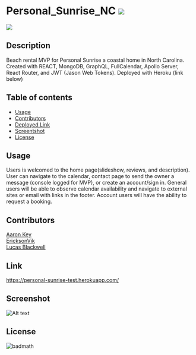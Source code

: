 # Personal_Sunrise_NC ![](https://img.shields.io/github/languages/count/EricksonVIK/Personal_Sunrise_NC)

![](https://img.shields.io/github/languages/top/EricksonVIK/Personal_Sunrise_NC)

## Description

Beach rental MVP for Personal Sunrise a coastal home in North Carolina. Created with REACT, MongoDB, GraphQL, FullCalendar, Apollo Server, React Router, and JWT (Jason Web Tokens). Deployed with Heroku (link below)

## Table of contents

- [Usage](#usage)
- [Contributors](#contributors)
- [Deployed Link](#link)
- [Screentshot](#screenshot)
- [License](#license)

## Usage

Users is welcomed to the home page(slideshow, reviews, and description). User can navigate to the calendar, contact page to send the owner a message (console logged for MVP), or create an account/sign in. General users will be able to observe calendar availability and navigate to external sites or email with links in the footer. Account users will have the ability to request a booking.

## Contributors
[Aaron Key](https://github.com/AaronMikelKey)</br>
[EricksonVik](https://github.com/EricksonVIK) </br>
[Lucas Blackwell](https://github.com/Blackwell101)</br>

## Link
https://personal-sunrise-test.herokuapp.com/

## Screenshot
![Alt text](../../../../C:/Bootcamp/projects/Personal_Sunrise_NC/client/src/assets/images/Home_Screenshot.png)
## License

![badmath](https://img.shields.io/github/license/EricksonVIK/Personal_Sunrise_NC)
